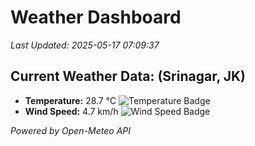 
# Weather Dashboard

_Last Updated: 2025-05-17 07:09:37_

## Current Weather Data: (Srinagar, JK)
- **Temperature:** 28.7 °C ![Temperature Badge](https://img.shields.io/badge/Temperature-Medium%20Temp-green)
- **Wind Speed:** 4.7 km/h ![Wind Speed Badge](https://img.shields.io/badge/Wind%20Speed-Light%20Wind-blue)

*Powered by Open-Meteo API*
